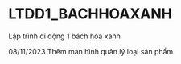 # LTDD1_BACHHOAXANH
Lập trình di động 1 bách hóa xanh

08/11/2023
Thêm màn hình quản lý loại sản phẩm

